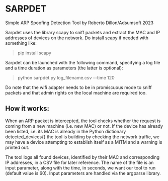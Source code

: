 # SARPDET
Simple ARP Spoofing Detection Tool
by Roberto Dillon/Adsumsoft 2023

Sarpdet uses the library scapy to sniff packets and extract the MAC and IP addresses of devices on the network. Do install scapy if needed with something like:

> pip install scapy

Sarpdet can be launched with the following command, specifying a log file and a time duration as parameters (the latter is optional):

> python sarpdet.py log_filename.csv --time 120

Do note that the wifi adapter needs to be in promiscuous mode to sniff packets and that admin rights on the local machine are required too.

How it works:
------------------------
When an ARP packet is intercepted, the tool checks whether the request is coming from a new machine (i.e. new MAC) or not. If the device has already been listed, i.e. its MAC is already in the Python dictionary detected_devices{} the tool is building by checking the network traffic, we may have a device attempting to establish itself as a MITM and a warning is printed out.

The tool logs all found devices, identified by their MAC and corresponding IP addresses, in a CSV file for later reference. 
The name of the file is an input parameter, along with the time, in seconds, we want our tool to run (default value is 60). 
Input parameters are handled via the argparse library.
